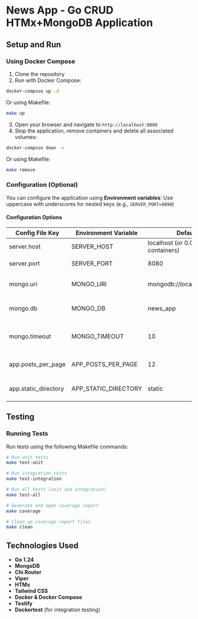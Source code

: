 # News App - Go CRUD HTMx+MongoDB Application

## Setup and Run

### Using Docker Compose

1. Clone the repository
2. Run with Docker Compose:

```bash
docker-compose up -d
```

Or using Makefile: 

```bash
make up
```

3. Open your browser and navigate to `http://localhost:8080`
4. Stop the application, remove containers and delete all associated volumes: 

```bash
docker-compose down -v
```

Or using Makefile:

```bash
make remove
```

### Configuration (Optional)

You can configure the application using **Environment variables**: Use uppercase with underscores for nested keys (e.g., `SERVER_PORT=9090`)

#### Configuration Options

| Config File Key | Environment Variable | Default                  | Description                         |
|----------------|----------------------|--------------------------|-------------------------------------|
| server.host | SERVER_HOST          | localhost (or 0.0.0.0 in containers) | Server hostname                     |
| server.port | SERVER_PORT          | 8080                     | Server port number                  |
| mongo.uri | MONGO_URI            | mongodb://localhost:27017 | MongoDB connection URI              |
| mongo.db | MONGO_DB             | news_app                 | MongoDB database name               |
| mongo.timeout | MONGO_TIMEOUT        | 10                       | MongoDB database timeout in seconds |
| app.posts_per_page | APP_POSTS_PER_PAGE   | 12              | Number of posts per page            |
| app.static_directory | APP_STATIC_DIRECTORY | static                   | Directory for static assets          |

## Testing

### Running Tests

Run tests using the following Makefile commands:

```bash
# Run unit tests
make test-unit

# Run integration tests
make test-integration

# Run all tests (unit and integration)
make test-all

# Generate and open coverage report
make coverage

# Clean up coverage report files
make clean
```

## Technologies Used

- **Go 1.24**
- **MongoDB**
- **Chi Router**
- **Viper**
- **HTMx**
- **Tailwind CSS**
- **Docker & Docker Compose**
- **Testify**
- **Dockertest** (for integration testing)
